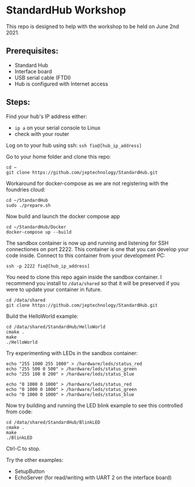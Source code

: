 # StandardHub Workshop

This repo is designed to help with the workshop to be held on June 2nd 2021.

## Prerequisites:

- Standard Hub
- Interface board
- USB serial cable (FTDI)
- Hub is configured with Internet access

## Steps: 

Find your hub's IP address either:
- `ip a` on your serial console to Linux
- check with your router

Log on to your hub using ssh:
`ssh fio@[hub_ip_address]`

Go to your home folder and clone this repo:
```
cd ~
git clone https://github.com/jeptechnology/StandardHub.git
```

Workaround for docker-compose as we are not registering with the foundries cloud:
```
cd ~/StandardHub
sudo ./prepare.sh
```

Now build and launch the docker compose app 
```
cd ~/StandardHub/Docker
docker-compose up --build
```

The sandbox container is now up and running and listening for SSH connectiones on port 2222.
This container is one that you can develop your code inside.
Connect to this container from your development PC:

```
ssh -p 2222 fio@[hub_ip_address]
```

You need to clone this repo again inside the sandbox container. I recommend you install to `/data/shared` so that it will be preserved if you were to update your container in future.
```
cd /data/shared
git clone https://github.com/jeptechnology/StandardHub.git
```

Build the HelloWorld example:

```
cd /data/shared/StandardHub/HelloWorld
cmake .
make
./HelloWorld
```

Try experimenting with LEDs in the sandbox container:

```
echo "255 1000 255 1000" > /hardware/leds/status_red
echo "255 500 0 500" > /hardware/leds/status_green
echo "255 100 0 200" > /hardware/leds/status_blue

echo "0 1000 0 1000" > /hardware/leds/status_red
echo "0 1000 0 1000" > /hardware/leds/status_green
echo "0 1000 0 1000" > /hardware/leds/status_blue
```

Now try building and running the LED blink example to see this controlled from code:

```
cd /data/shared/StandardHub/BlinkLED
cmake .
make
./BlinkLED
```

Ctrl-C to stop.

Try the other examples: 

- SetupButton
- EchoServer (for read/writing with UART 2 on the interface board)

